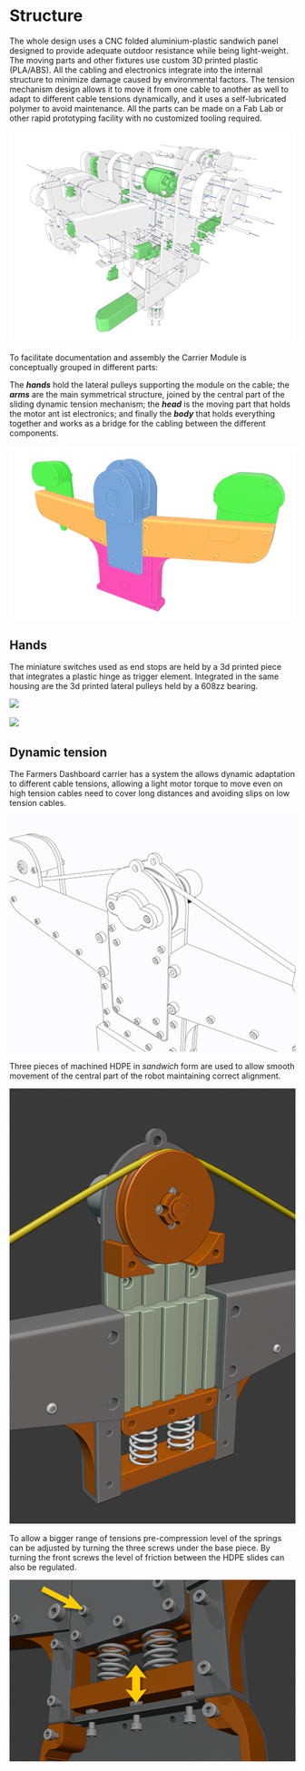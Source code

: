 # Structure

The whole design uses a CNC folded aluminium-plastic sandwich panel designed to provide adequate outdoor resistance while being light-weight.
The moving parts and other fixtures use custom 3D printed plastic (PLA/ABS).
All the cabling and electronics integrate into the internal structure to minimize damage caused by environmental factors.
The tension mechanism design allows it to move it from one cable to another as well to adapt to different cable tensions dynamically, and it uses a self-lubricated polymer to avoid maintenance.
All the parts can be made on a Fab Lab or other rapid prototyping facility with no customized tooling required.

![](/assets/images/farmersDashboard/despiece_CARM_BATM.png)

To facilitate documentation and assembly the Carrier Module is conceptually grouped in different parts:

The **_hands_** hold the lateral pulleys supporting the module on the cable; the **_arms_** are the main symmetrical structure, joined by the central part of the sliding dynamic tension mechanism; the **_head_** is the moving part that holds the motor ant ist electronics; and finally the **_body_** that holds everything together and works as a bridge for the cabling between the different components.

![](/assets/images/farmersDashboard/CARRM_parts.png)


## Hands

The miniature switches used as end stops are held by a 3d printed piece that integrates a plastic hinge as trigger element.
Integrated in the same housing are the 3d printed lateral pulleys held by a 608zz bearing.

![](/assets/images/farmersDashboard/endstop.png)


![](/assets/images/farmersDashboard/endstop-cable.png)

## Dynamic tension

The Farmers Dashboard carrier has a system the allows dynamic adaptation to different cable tensions, allowing a light motor torque to move even on high tension cables need to cover long distances and avoiding slips on low tension cables.

![](/assets/images/farmersDashboard/tension.gif)

Three pieces of machined HDPE in _sandwich_ form are used to allow smooth movement of the central part of the robot maintaining correct alignment.

![](/assets/images/farmersDashboard/slide.png)

To allow a bigger range of tensions pre-compression level of the springs can be adjusted by turning the three screws under the base piece.
By turning the front screws the level of friction between the HDPE slides can also be regulated.

![](/assets/images/farmersDashboard/spring-tension.png)

